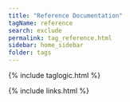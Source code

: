 ```yaml
---
title: "Reference Documentation"
tagName: reference
search: exclude
permalink: tag_reference.html
sidebar: home_sidebar
folder: tags
---
```

{% include taglogic.html %}

{% include links.html %}
